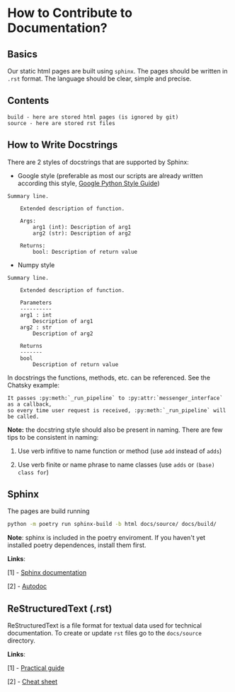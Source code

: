 # How to Contribute to Documentation?

## Basics

Our static html pages are built using `sphinx`. The pages should be written in `.rst` format. The language should be clear, simple and precise.

## Contents

```
build - here are stored html pages (is ignored by git)
source - here are stored rst files
```

## How to Write Docstrings

There are 2 styles of docstrings that are supported by Sphinx:

* Google style (preferable as most our scripts are already written according this style, [Google Python Style Guide](http://google.github.io/styleguide/pyguide.html))
```
Summary line.

    Extended description of function.

    Args:
        arg1 (int): Description of arg1
        arg2 (str): Description of arg2

    Returns:
        bool: Description of return value
```

* Numpy style

```
Summary line.

    Extended description of function.

    Parameters
    ----------
    arg1 : int
        Description of arg1
    arg2 : str
        Description of arg2

    Returns
    -------
    bool
        Description of return value
```

In docstrings the functions, methods, etc. can be referenced. See the Chatsky example:

```
It passes :py:meth:`_run_pipeline` to :py:attr:`messenger_interface` as a callback,
so every time user request is received, :py:meth:`_run_pipeline` will be called.
```

**Note:** the docstring style should also be present in naming. There are few tips to be consistent in naming:

1. Use verb infitive to name function or method (use `add` instead of `adds`)

2. Use verb finite or name phrase to name classes (use `adds` or `(base) class for`)

## Sphinx

The pages are build running

```bash
python -m poetry run sphinx-build -b html docs/source/ docs/build/
```

**Note**: sphinx is included in the poetry enviroment. If you haven't yet installed poetry dependences, install them first.

**Links**:

[1] - [Sphinx documentation](https://www.sphinx-doc.org/en/master/tutorial/index.html)

[2] - [Autodoc](https://www.sphinx-doc.org/en/master/usage/extensions/autodoc.html)

## ReStructuredText (.rst)

ReStructuredText is a file format for textual data used for technical documentation. To create or update `rst` files go to the `docs/source` directory.

**Links**:

[1] - [Practical guide](https://www.writethedocs.org/guide/writing/reStructuredText/)

[2] - [Cheat sheet](https://github.com/ralsina/rst-cheatsheet/blob/master/rst-cheatsheet.rst#cit2002)